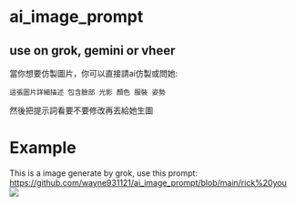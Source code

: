 # ai_image_prompt

## use on grok, gemini or vheer

當你想要仿製圖片，你可以直接請ai仿製或問她:
```
這張圖片詳細描述 包含臉部 光影 顏色 服裝 姿勢
```

然後把提示詞看要不要修改再丟給她生圖

# Example
This is a image generate by grok, use this prompt: <br>
https://github.com/wayne931121/ai_image_prompt/blob/main/rick%20you
<img src="https://github.com/user-attachments/assets/e534338c-31d5-45b6-9f1c-3cfe62b8da31">

